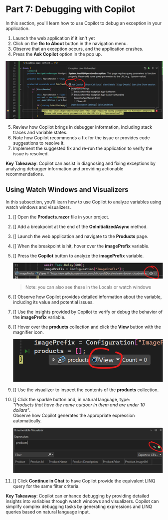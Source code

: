 # Part 7: Debugging with Copilot

In this section, you'll learn how to use Copilot to debug an exception in your application.

1. Launch the web application if it isn't yet
2. Click on the **Go to About** button in the navigation menu.
3. Observe that an exception occurs, and the application crashes.
4. Press the **Ask Copilot** option in the pop up.

![Pop up for exception with Ask Copilot option](./images/7-ask-copilot-exception.png)

5. Review how Copilot brings in debugger information, including stack traces and variable states.
6. Note how Copilot recommends a fix for the issue or provides code suggestions to resolve it.
7. Implement the suggested fix and re-run the application to verify the issue is resolved.

**Key Takeaway**: Copilot can assist in diagnosing and fixing exceptions by analyzing debugger information and providing actionable recommendations.

## Using Watch Windows and Visualizers

In this subsection, you'll learn how to use Copilot to analyze variables using watch windows and visualizers.

1. [] Open the **Products.razor** file in your project.
2. [] Add a breakpoint at the end of the **OnInitializedAsync** method.
3. [] Launch the web application and navigate to the **Products** page.
4. [] When the breakpoint is hit, hover over the **imagePrefix** variable.
5. [] Press the **Copilot** button to analyze the **imagePrefix** variable.

    ![Copilot button on variable](./images/7-inspect-variable.png)

    >Note: you can also see these in the Locals or watch windows

6. [] Observe how Copilot provides detailed information about the variable, including its value and potential issues.
7. [] Use the insights provided by Copilot to verify or debug the behavior of the **imagePrefix** variable.
8. [] Hover over the **products** collection and click the **View** button with the magnifier icon.

    ![View button on products](./images/7-view-products.png)

9. [] Use the visualizer to inspect the contents of the **products** collection.
10. [] Click the sparkle button and, in natural language, type:  
    *"Products that have the name outdoor in them and are under 10 dollars"*.  
    Observe how Copilot generates the appropriate expression automatically.

    ![Sparkle icon for visualizer](./images/7-visualizer-sparkle.png)

11. [] Click **Continue in Chat** to have Copilot provide the equivalent LINQ query for the same filter criteria.

**Key Takeaway**: Copilot can enhance debugging by providing detailed insights into variables through watch windows and visualizers. Copilot can simplify complex debugging tasks by generating expressions and LINQ queries based on natural language input.

